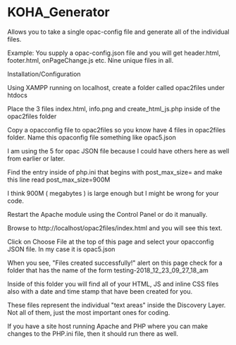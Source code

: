 # KOHA_Generator
Allows you to take a single opac-config file and generate all of the individual files. 

Example: You supply a opac-config.json file and you will get header.html, footer.html, onPageChange.js etc.
Nine unique files in all.

Installation/Configuration

Using XAMPP running on localhost, create a folder called opac2files under htdocs

Place the 3 files index.html, info.png and create_html_js.php inside of the opac2files folder

Copy a opacconfig file to opac2files so you know have 4 files in opac2files folder. Name this opaconfig file something like opac5.json

I am using the 5 for opac JSON file because I could have others here as well from earlier or later.

Find the entry inside of php.ini that begins with post_max_size= and make this line read post_max_size=900M

I think 900M ( megabytes ) is large enough but I might be wrong for your code.

Restart the Apache module using the Control Panel or do it manually.

Browse to http://localhost/opac2files/index.html and you will see this text.

Click on Choose File at the top of this page and select your opacconfig JSON file. In my case it is opac5.json

When you see, "Files created successfully!" alert on this page check for a folder that has the name of the form testing-2018_12_23_09_27_18_am

Inside of this folder you will find all of your HTML, JS and inline CSS files also with a date and time stamp that have been created for you.

These files represent the individual "text areas" inside the Discovery Layer. Not all of them, just the most important ones for coding.

If you have a site host running Apache and PHP where you can make changes to the PHP.ini file, then it should run there as well.

